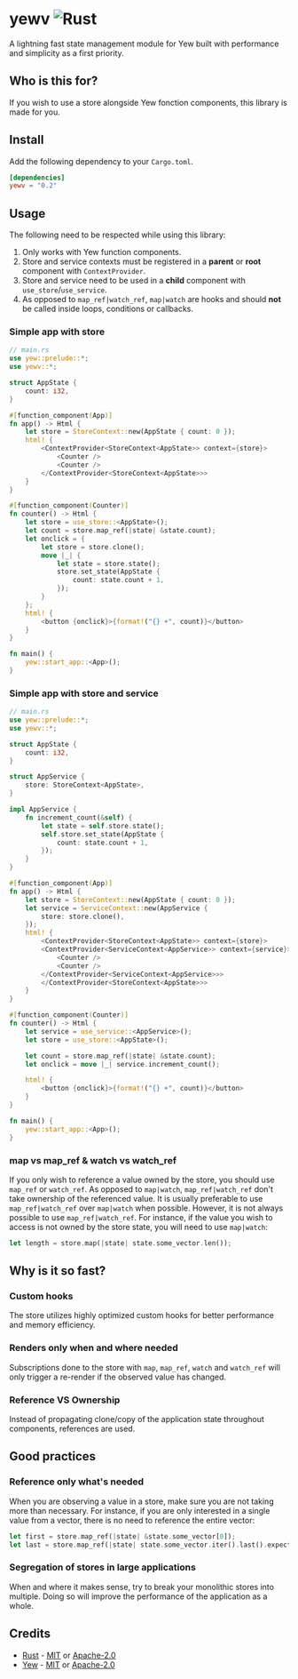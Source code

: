 # yewv ![Rust](https://github.com/yewv/yewv/workflows/Rust/badge.svg)
A lightning fast state management module for Yew built with performance and simplicity as a first priority.

## Who is this for?
If you wish to use a store alongside Yew fonction components, this library is made for you.

## Install
Add the following dependency to your `Cargo.toml`.
```toml
[dependencies]
yewv = "0.2"
```
## Usage
The following need to be respected while using this library:
1. Only works with Yew function components.
2. Store and service contexts must be registered in a **parent** or **root** component with `ContextProvider`.
3. Store and service need to be used in a **child** component with `use_store`/`use_service`.
4. As opposed to `map_ref|watch_ref`, `map|watch` are hooks and should **not** be called inside loops, conditions or callbacks.
### Simple app with store
```rust
// main.rs
use yew::prelude::*;
use yewv::*;

struct AppState {
    count: i32,
}

#[function_component(App)]
fn app() -> Html {
    let store = StoreContext::new(AppState { count: 0 });
    html! {
        <ContextProvider<StoreContext<AppState>> context={store}>
            <Counter />
            <Counter />
        </ContextProvider<StoreContext<AppState>>>
    }
}

#[function_component(Counter)]
fn counter() -> Html {
    let store = use_store::<AppState>();
    let count = store.map_ref(|state| &state.count);
    let onclick = {
        let store = store.clone();
        move |_| {
            let state = store.state();
            store.set_state(AppState {
                count: state.count + 1,
            });
        }
    };
    html! {
        <button {onclick}>{format!("{} +", count)}</button>
    }
}

fn main() {
    yew::start_app::<App>();
}
```

### Simple app with store and service
```rust
// main.rs
use yew::prelude::*;
use yewv::*;

struct AppState {
    count: i32,
}

struct AppService {
    store: StoreContext<AppState>,
}

impl AppService {
    fn increment_count(&self) {
        let state = self.store.state();
        self.store.set_state(AppState {
            count: state.count + 1,
        });
    }
}

#[function_component(App)]
fn app() -> Html {
    let store = StoreContext::new(AppState { count: 0 });
    let service = ServiceContext::new(AppService {
        store: store.clone(),
    });
    html! {
        <ContextProvider<StoreContext<AppState>> context={store}>
        <ContextProvider<ServiceContext<AppService>> context={service}>
            <Counter />
            <Counter />
        </ContextProvider<ServiceContext<AppService>>>
        </ContextProvider<StoreContext<AppState>>>
    }
}

#[function_component(Counter)]
fn counter() -> Html {
    let service = use_service::<AppService>();
    let store = use_store::<AppState>();

    let count = store.map_ref(|state| &state.count);
    let onclick = move |_| service.increment_count();

    html! {
        <button {onclick}>{format!("{} +", count)}</button>
    }
}

fn main() {
    yew::start_app::<App>();
}
```

### map vs map_ref & watch vs watch_ref
If you only wish to reference a value owned by the store, you should use `map_ref` or `watch_ref`.
As opposed to `map|watch`, `map_ref|watch_ref` don't take ownership of the referenced value.
It is usually preferable to use `map_ref|watch_ref` over `map|watch` when possible.
However, it is not always possible to use `map_ref|watch_ref`. For instance, if the value you wish to access is not owned by the store state, you will need to use `map|watch`:
```rust
let length = store.map(|state| state.some_vector.len());
```

## Why is it so fast?
### Custom hooks
The store utilizes highly optimized custom hooks for better performance and memory efficiency.
### Renders only when and where needed
Subscriptions done to the store with `map`, `map_ref`, `watch` and `watch_ref` will only trigger a re-render if the observed value has changed.
### Reference VS Ownership
Instead of propagating clone/copy of the application state throughout components, references are used.

## Good practices
### Reference only what's needed
When you are observing a value in a store, make sure you are not taking more than necessary. For instance, if you are only interested in a single value from a vector, there is no need to reference the entire vector:
```rust
let first = store.map_ref(|state| &state.some_vector[0]);
let last = store.map_ref(|state| state.some_vector.iter().last().expect("to have a value"));
```

### Segregation of stores in large applications
When and where it makes sense, try to break your monolithic stores into multiple. Doing so will improve the performance of the application as a whole.

## Credits
- [Rust](https://github.com/rust-lang/rust) - [MIT](https://github.com/rust-lang/rust/blob/master/LICENSE-MIT) or [Apache-2.0](https://github.com/rust-lang/rust/blob/master/LICENSE-APACHE)
- [Yew](https://github.com/yewstack/yew) - [MIT](https://github.com/yewstack/yew/blob/master/LICENSE-MIT) or [Apache-2.0](https://github.com/yewstack/yew/blob/master/LICENSE-APACHE)
